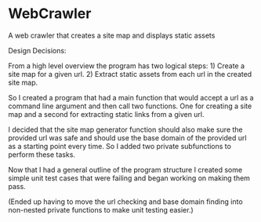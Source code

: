 # WebCrawler
A web crawler that creates a site map and displays static assets


Design Decisions:

From a high level overview the program has two logical steps:
	1) Create a site map for a given url.
	2) Extract static assets from each url in the created site map.

So I created a program that had a main function that would accept a url as a command line argument and then call two functions. One for creating a site map and a second for extracting static links from a given url.

I decided that the site map generator function should also make sure the provided url was safe and should use the base domain of the provided url as a starting point every time. So I added two private subfunctions to perform these tasks.


Now that I had a general outline of the program structure I created some simple unit test cases that were failing and began working on making them pass.

(Ended up having to move the url checking and base domain finding into non-nested private functions to make unit testing easier.)